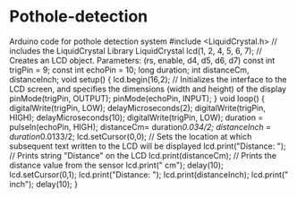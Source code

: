 # Pothole-detection
Arduino code for pothole detection system
#include <LiquidCrystal.h> // includes the LiquidCrystal Library
LiquidCrystal lcd(1, 2, 4, 5, 6, 7); // Creates an LCD object. Parameters: (rs, enable, d4, d5, d6, d7)
const int trigPin = 9;
const int echoPin = 10;
long duration;
int distanceCm, distanceInch;
void setup() {
lcd.begin(16,2); // Initializes the interface to the LCD screen, and specifies the dimensions (width and height) of the display
pinMode(trigPin, OUTPUT);
pinMode(echoPin, INPUT);
}
void loop() {
digitalWrite(trigPin, LOW);
delayMicroseconds(2);
digitalWrite(trigPin, HIGH);
delayMicroseconds(10);
digitalWrite(trigPin, LOW);
duration = pulseIn(echoPin, HIGH);
distanceCm= duration*0.034/2;
distanceInch = duration*0.0133/2;
lcd.setCursor(0,0); // Sets the location at which subsequent text written to the LCD will be displayed
lcd.print("Distance: "); // Prints string "Distance" on the LCD
lcd.print(distanceCm); // Prints the distance value from the sensor
lcd.print(" cm");
delay(10);
lcd.setCursor(0,1);
lcd.print("Distance: ");
lcd.print(distanceInch);
lcd.print(" inch");
delay(10);
}
